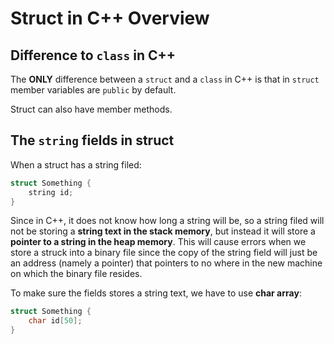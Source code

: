 # Struct in C++ Overview

## Difference to `class` in C++
The **ONLY** difference between a `struct` and a `class` in C++ is that in `struct` member variables are `public` by default.

Struct can also have member methods.

## The `string` fields in struct
When a struct has a string filed:
```cpp
struct Something {
    string id;
}
```
Since in C++, it does not know how long a string will be, so a string filed will not be storing a **string text in the stack memory**, but instead it will store a **pointer to a string in the heap memory**. This will cause errors when we store a struck into a binary file since the copy of the string field will just be an address (namely a pointer) that pointers to no where in the new machine on which the binary file resides.

To make sure the fields stores a string text, we have to use **char array**:
```cpp
struct Something {
    char id[50];
}
```

